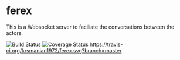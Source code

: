 # ferex

This is a Websocket server to faciliate the conversations between the actors.

[![Build Status](https://travis-ci.org/krsmanian1972/ferex.svg?branch=master)](https://travis-ci.org/krsmanian1972/ferex)
[![Coverage Status](https://coveralls.io/repos/github/krsmanian1972/ferex/badge.svg?branch=master)](https://coveralls.io/github/krsmanian1972/ferex?branch=master)
https://travis-ci.org/krsmanian1972/ferex.svg?branch=master
